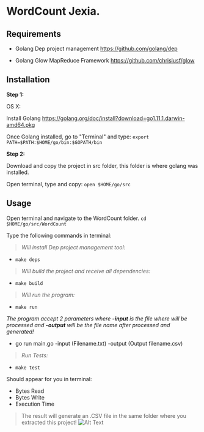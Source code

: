 # WordCount Jexia.
## Requirements

- Golang Dep project management
https://github.com/golang/dep

- Golang Glow MapReduce Framework
https://github.com/chrislusf/glow

## Installation
<b>Step 1:</b>

  OS X:

  Install Golang
    https://golang.org/doc/install?download=go1.11.1.darwin-amd64.pkg

   Once Golang installed, go to "Terminal" and type:
          `export PATH=$PATH:$HOME/go/bin:$GOPATH/bin`

<b>Step 2:</b>
 
Download and copy the project in src folder, this folder is where golang was installed.

Open terminal, type and copy:
 `open $HOME/go/src`



## Usage
Open terminal and navigate to the WordCount folder.
 `cd $HOME/go/src/WordCount`
 
 Type the following commands in terminal:
 
   > _Will install Dep project management tool:_

   - `make deps` 

   > _Will build the project and receive all dependencies:_

  - `make build`

   > _Will run the program:_

   - `make run`
   
_The program accept 2 parameters where <b>-input</b> is the file where will be processed and  <b>-output</b> will be the file name after processed and generated!_
   - go run main.go -input (Filename.txt) -output (Output filename.csv)
    
  > _Run Tests:_

 -  `make test`
  
  
  Should appear for you in terminal:
  - Bytes Read
  - Bytes Write
  - Execution Time
  
  >The result will generate an .CSV file in the same folder where you extracted this project!
  ![Alt Text](https://i.imgur.com/YRmyudV.png)

